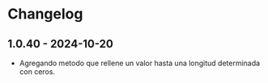 # Changelog

## 1.0.40 - 2024-10-20

  - Agregando metodo que rellene un valor hasta una longitud determinada con ceros.
